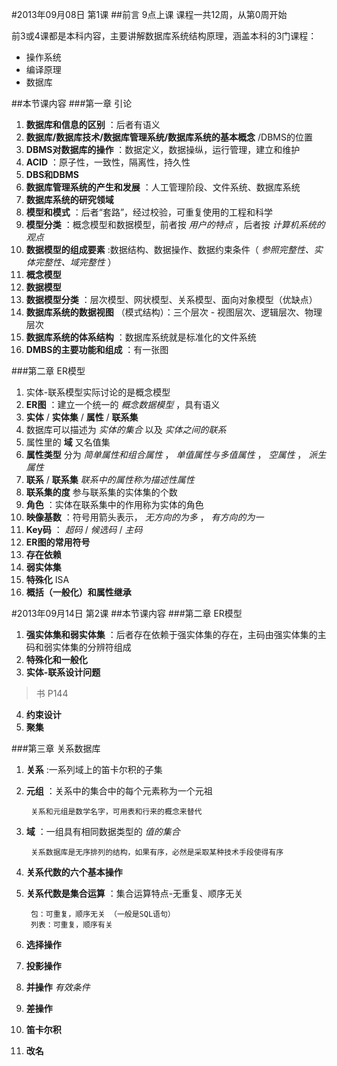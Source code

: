 #2013年09月08日 第1课
##前言
9点上课  课程一共12周，从第0周开始

前3或4课都是本科内容，主要讲解数据库系统结构原理，涵盖本科的3门课程：
* 操作系统
* 编译原理
* 数据库

##本节课内容
###第一章 引论
1. **数据库和信息的区别** ：后者有语义
2. **数据库/数据库技术/数据库管理系统/数据库系统的基本概念** /DBMS的位置
3. **DBMS对数据库的操作** ：数据定义，数据操纵，运行管理，建立和维护 
4. **ACID** ：原子性，一致性，隔离性，持久性
5. **DBS和DBMS** 
5. **数据库管理系统的产生和发展** ：人工管理阶段、文件系统、数据库系统
6. **数据库系统的研究领域** 
7. **模型和模式** ：后者“套路”，经过校验，可重复使用的工程和科学
8. **模型分类** ：概念模型和数据模型，前者按 *用户的特点* ，后者按 *计算机系统的观点* 
9. **数据模型的组成要素** :数据结构、数据操作、数据约束条件（ *参照完整性、实体完整性、域完整性* ）
10. **概念模型** 
11. **数据模型** 
12. **数据模型分类** ：层次模型、网状模型、关系模型、面向对象模型（优缺点）
13. **数据库系统的数据视图** （模式结构）：三个层次 - 视图层次、逻辑层次、物理层次
14. **数据库系统的体系结构** ：数据库系统就是标准化的文件系统
15. **DMBS的主要功能和组成** ：有一张图

###第二章 ER模型
1. 实体-联系模型实际讨论的是概念模型
2. **ER图** ：建立一个统一的 *概念数据模型* ，具有语义
3. **实体** / **实体集** / **属性** / **联系集** 
4. 数据库可以描述为 *实体的集合* 以及 *实体之间的联系*
5. 属性里的 **域** 又名值集
6. **属性类型** 分为 *简单属性和组合属性* ， *单值属性与多值属性* ， *空属性* ， *派生属性* 
7. **联系** / **联系集**   *联系中的属性称为描述性属性*
8. **联系集的度** 参与联系集的实体集的个数
9. **角色**  ：实体在联系集中的作用称为实体的角色
10. **映像基数** ：符号用箭头表示， *无方向的为多* ， *有方向的为一* 
11. **Key码** ： *超码* / *候选码* / *主码*  
12. **ER图的常用符号** 
13. **存在依赖** 
14. **弱实体集**
15. **特殊化** ISA
16. **概括（一般化）和属性继承** 

#2013年09月14日 第2课
##本节课内容
###第二章 ER模型
1. **强实体集和弱实体集**  ：后者存在依赖于强实体集的存在，主码由强实体集的主码和弱实体集的分辨符组成
2. **特殊化和一般化** 
3. **实体-联系设计问题**  

> 书 P144

4. **约束设计** 
5. **聚集** 

###第三章 关系数据库
1. **关系** :一系列域上的笛卡尔积的子集
2. **元组** ：关系中的集合中的每个元素称为一个元祖
        
        关系和元组是数学名字，可用表和行来的概念来替代
        
3. **域** ：一组具有相同数据类型的 *值的集合* 
        

        关系数据库是无序排列的结构，如果有序，必然是采取某种技术手段使得有序

4. **关系代数的六个基本操作** 
5. **关系代数是集合运算** ：集合运算特点-无重复、顺序无关

        包：可重复，顺序无关 （一般是SQL语句）
        列表：可重复，顺序有关        
6. **选择操作** 
7. **投影操作**
8. **并操作**  *有效条件*
9. **差操作**
10. **笛卡尔积** 
11. **改名** 

